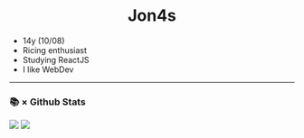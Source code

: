<h1 align="center">Jon4s</h1>

- 14y (10/08)
- Ricing enthusiast
- Studying ReactJS
- I like WebDev
<hr/>

### 📚 × Github Stats
<img src="https://github-readme-stats.vercel.app/api/?username=yJon4ss&show_icons=true&text_color=9f9f9f&bg_color=00000000&hide_border=true&icon_color=539BF5&hide_title=true&count_private=true"/>
<img src="https://github-readme-stats.vercel.app/api/top-langs/?username=yJon4ss&show_icons=true&title_color=539BF5&text_color=9f9f9f&bg_color=00000000&hide_border=true&icon_color=00000000&count_private=true"/>
